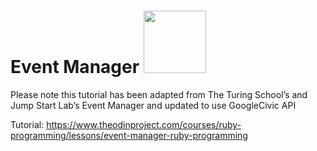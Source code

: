# **Event Manager** <img src="https://media.giphy.com/media/3o6Ztk7NosfLVRqcpy/giphy.gif" width="100">

Please note this tutorial has been adapted from The Turing School’s and Jump Start Lab’s Event Manager and updated to use GoogleCivic API

Tutorial: https://www.theodinproject.com/courses/ruby-programming/lessons/event-manager-ruby-programming
